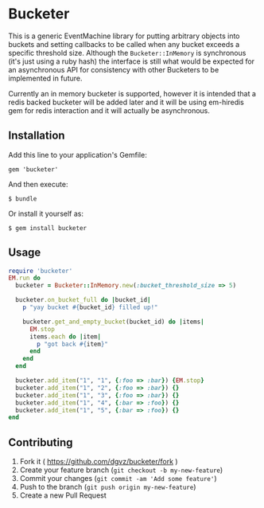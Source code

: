 # Bucketer

This is a generic EventMachine library for putting arbitrary objects into buckets and setting callbacks to be called when any bucket exceeds a specific threshold size. Although the `Bucketer::InMemory` is synchronous (it's just using a ruby hash) the interface is still what would be expected for an asynchronous API for consistency with other Bucketers to be implemented in future.

Currently an in memory bucketer is supported, however it is intended that a redis backed bucketer will be added later and it will be using em-hiredis gem for redis interaction and it will actually be asynchronous.

## Installation

Add this line to your application's Gemfile:

    gem 'bucketer'

And then execute:

    $ bundle

Or install it yourself as:

    $ gem install bucketer

## Usage

```ruby
require 'bucketer'
EM.run do
  bucketer = Bucketer::InMemory.new(:bucket_threshold_size => 5)

  bucketer.on_bucket_full do |bucket_id|
    p "yay bucket #{bucket_id} filled up!"

    bucketer.get_and_empty_bucket(bucket_id) do |items|
      EM.stop
      items.each do |item|
        p "got back #{item}"
      end
    end
  end

  bucketer.add_item("1", "1", {:foo => :bar}) {EM.stop}
  bucketer.add_item("1", "2", {:foo => :bar}) {}
  bucketer.add_item("1", "3", {:foo => :bar}) {}
  bucketer.add_item("1", "4", {:bar => :foo}) {}
  bucketer.add_item("1", "5", {:bar => :foo}) {}
end
```

## Contributing

1. Fork it ( https://github.com/dgvz/bucketer/fork )
2. Create your feature branch (`git checkout -b my-new-feature`)
3. Commit your changes (`git commit -am 'Add some feature'`)
4. Push to the branch (`git push origin my-new-feature`)
5. Create a new Pull Request
